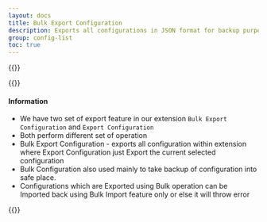 ```yaml
---
layout: docs
title: Bulk Export Configuration
description: Exports all configurations in JSON format for backup purposes.
group: config-list
toc: true
---
```

{{<img configuration-list-bulk-export.png>}}

{{<callout warning>}}
#### Information
- We have two set of export feature in our extension `Bulk Export Configuration` and `Export Configuration`
- Both perform different set of operation
- Bulk Export Configuration - exports all configuration within extension where Export Configuration just Export the current selected configuration
- Bulk Configuration also used mainly to take backup of configuration into safe place.
- Configurations which are Exported using Bulk operation can be Imported back using Bulk Import feature only or else it will throw error

{{</callout>}}